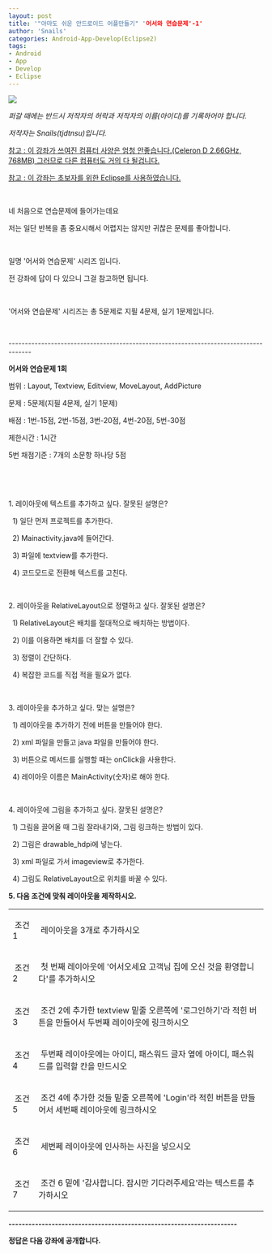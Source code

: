 ```yaml
---
layout: post
title: '"아마도 쉬운 안드로이드 어플만들기" '어서와 연습문제'-1'
author: 'Snails'
categories: Android-App-Develop(Eclipse2)
tags:
- Android
- App
- Develop
- Eclipse
---
```



<script> location.href='https://cafe.naver.com/develoid/248996' ; </script>

<p><img src="https://dthumb-phinf.pstatic.net/?src=%22http%3A%2F%2Fblogfiles.naver.net%2F20130523_178%2Ftjdtnsu_1369283538974akCh1_JPEG%2Fand.jpg%22&amp;type=cafe_wa740"></p><p><i>퍼갈 때에는 반드시 저작자의 허락과 저작자의 이름(아이디)를 기록하어야 합니다.</i></p><p><i>저작자는 Snails(tjdtnsu)입니다.</i></p><p><u>참고 : 이 강좌가 쓰여진 컴퓨터 사양은 엄청 안좋습니다.(Celeron D 2.66GHz, 768MB) 그러므로 다른 컴퓨터도 거의 다 될겁니다.</u>&nbsp;</p><p><u>참고 : 이 강좌는 초보자를 위한 Eclipse를 사용하였습니다.</u></p><p>&nbsp;</p><p>네 처음으로 연습문제에 들어가는데요</p><p>저는 일단 반복을 좀 중요시해서 어렵지는 않지만 귀찮은 문제를 좋아합니다.</p><p>&nbsp;</p><p>일명 '어서와 연습문제' 시리즈 입니다.</p><p>전 강좌에 답이 다 있으니 그걸 참고하면 됩니다.</p><p>&nbsp;</p><p>'어서와 연습문제' 시리즈는 총 5문제로 지필 4문제, 실기 1문제입니다.</p><p>&nbsp;</p><p>-------------------------------------------------------------------------------------</p><p><b>어서와 연습문제 1회</b></p><p>범위 : Layout, Textview, Editview, MoveLayout, AddPicture</p><p>문제 : 5문제(지필 4문제, 실기 1문제)</p><p>배점 : 1번-15점, 2번-15점, 3번-20점, 4번-20점, 5번-30점</p><p>제한시간 : 1시간</p><p>5번 채점기준 : 7개의 소문항 하나당 5점</p><p>&nbsp;</p><p>&nbsp;</p><p>1. 레이아웃에 텍스트를 추가하고 싶다. 잘못된 설명은?</p><p>&nbsp; 1) 일단 먼저 프로젝트를 추가한다.</p><p>&nbsp; 2) Mainactivity.java에 들어간다.</p><p>&nbsp; 3) 파일에 textview를 추가한다.</p><p>&nbsp; 4) 코드모드로 전환해 텍스트를 고친다.</p><p>&nbsp;</p><p>2. 레이아웃을 RelativeLayout으로 정렬하고 싶다. 잘못된 설명은?</p><p>&nbsp; 1) RelativeLayout은 배치를 절대적으로 배치하는 방법이다.</p><p>&nbsp; 2) 이를 이용하면 배치를 더 잘할 수 있다.</p><p>&nbsp; 3) 정렬이 간단하다.</p><p>&nbsp; 4) 복잡한 코드를 직접 적을 필요가 없다.</p><p>&nbsp;</p><p>3. 레이아웃을 추가하고 싶다. 맞는 설명은?</p><p>&nbsp; 1) 레이아웃을 추가하기 전에 버튼을 만들어야 한다.</p><p>&nbsp; 2) xml 파일을 만들고 java 파일을 만들어야 한다.</p><p>&nbsp; 3) 버튼으로 메서드를 실행할 때는 onClick을 사용한다.</p><p>&nbsp; 4) 레이아웃 이름은 MainActivity(숫자)로 해야 한다.</p><p>&nbsp;</p><p>4. 레이아웃에 그림을 추가하고 싶다. 잘못된 설명은?</p><p>&nbsp; 1) 그림을 끌어올 때 그림 잘라내기와, 그림 링크하는 방법이 있다.</p><p>&nbsp; 2) 그림은 drawable_hdpi에 넣는다.</p><p>&nbsp; 3) xml 파일로 가서 imageview로 추가한다.</p><p>&nbsp; 4) 그림도 RelativeLayout으로 위치를 바꿀 수 있다.</p><p><b></p><p>5. 다음 조건에 맞춰 레이아웃을 제작하시오.</p>






















<!-- Not Allowed Attribute Filtered ( se2_tbl_template="8") --><table><tbody><tr><td ><p>&nbsp;조건 1</p></td><td ><p>&nbsp;레이아웃을 3개로 추가하시오&nbsp;</p></td></tr><tr><td ><p>&nbsp;조건 2</p></td><td ><p>&nbsp;첫 번째 레이아웃에 '어서오세요 고객님 집에 오신 것을 환영합니다'를 추가하시오&nbsp;</p></td></tr><tr><td ><p>&nbsp;조건 3</p></td><td ><p>&nbsp;조건 2에 추가한 textview 밑줄 오른쪽에 '로그인하기'라 적힌 버튼을 만들어서 두번째 레이아웃에 링크하시오&nbsp;</p></td></tr><tr><td ><p>&nbsp;조건 4</p></td><td ><p>&nbsp;두번째 레이아웃에는 아이디, 패스워드 글자 옆에 아이디, 패스워드를 입력할 칸을 만드시오&nbsp;</p></td></tr><tr><td ><p>&nbsp;조건 5</p></td><td  ><p>&nbsp;조건 4에 추가한 것들 밑줄 오른쪽에 'Login'라 적힌 버튼을 만들어서 세번째 레이아웃에 링크하시오</p></td></tr><tr><td ><p>&nbsp;조건 6</p></td><td  ><p>&nbsp;세번쩨 레이아웃에 인사하는 사진을 넣으시오 &nbsp;</p></td></tr><tr><td ><p>&nbsp;조건 7</p></td><td ><p>&nbsp;조건 6 밑에 '감사합니다. 잠시만 기다려주세요'라는 텍스트를 추가하시오</p></td></tr></tbody></table><p><b>---------------------------------------------------------------------</p><p>정답은 다음 강좌에 공개합니다.&nbsp;</p>
